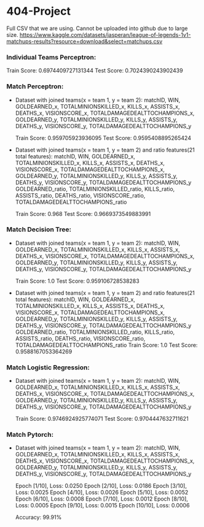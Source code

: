 # 404-Project

Full CSV that we are using. Cannot be uploaded into github due to large size. 
https://www.kaggle.com/datasets/jasperan/league-of-legends-1v1-matchups-results?resource=download&select=matchups.csv


### Individual Teams Perceptron:
  
  Train Score:  0.6974409727131344
  Test Score:  0.7024390243902439
  
### Match Perceptron:

- Dataset with joined teams(x = team 1, y = team 2):
matchID, WIN, GOLDEARNED_x, TOTALMINIONSKILLED_x, KILLS_x, ASSISTS_x, DEATHS_x, VISIONSCORE_x, TOTALDAMAGEDEALTTOCHAMPIONS_x, 
GOLDEARNED_y, TOTALMINIONSKILLED_y, KILLS_y, ASSISTS_y, DEATHS_y, VISIONSCORE_y, TOTALDAMAGEDEALTTOCHAMPIONS_y

  Train Score:  0.959705923936095
  Test Score:  0.9595408895265424
  
- Dataset with joined teams(x = team 1, y = team 2) and ratio features(21 total features):
matchID, WIN, GOLDEARNED_x, TOTALMINIONSKILLED_x, KILLS_x, ASSISTS_x, DEATHS_x, VISIONSCORE_x, TOTALDAMAGEDEALTTOCHAMPIONS_x, 
GOLDEARNED_y, TOTALMINIONSKILLED_y, KILLS_y, ASSISTS_y, DEATHS_y, VISIONSCORE_y, TOTALDAMAGEDEALTTOCHAMPIONS_y
GOLDEARNED_ratio, TOTALMINIONSKILLED_ratio, KILLS_ratio, ASSISTS_ratio, DEATHS_ratio, VISIONSCORE_ratio, TOTALDAMAGEDEALTTOCHAMPIONS_ratio
  
  Train Score:  0.968
  Test Score:  0.9669373549883991
  
### Match Decision Tree:

- Dataset with joined teams(x = team 1, y = team 2):
matchID, WIN, GOLDEARNED_x, TOTALMINIONSKILLED_x, KILLS_x, ASSISTS_x, DEATHS_x, VISIONSCORE_x, TOTALDAMAGEDEALTTOCHAMPIONS_x, 
GOLDEARNED_y, TOTALMINIONSKILLED_y, KILLS_y, ASSISTS_y, DEATHS_y, VISIONSCORE_y, TOTALDAMAGEDEALTTOCHAMPIONS_y

  Train Score:  1.0
  Test Score:  0.959106728538283
  
- Dataset with joined teams(x = team 1, y = team 2) and ratio features(21 total features):
matchID, WIN, GOLDEARNED_x, TOTALMINIONSKILLED_x, KILLS_x, ASSISTS_x, DEATHS_x, VISIONSCORE_x, TOTALDAMAGEDEALTTOCHAMPIONS_x, 
GOLDEARNED_y, TOTALMINIONSKILLED_y, KILLS_y, ASSISTS_y, DEATHS_y, VISIONSCORE_y, TOTALDAMAGEDEALTTOCHAMPIONS_y
GOLDEARNED_ratio, TOTALMINIONSKILLED_ratio, KILLS_ratio, ASSISTS_ratio, DEATHS_ratio, VISIONSCORE_ratio, TOTALDAMAGEDEALTTOCHAMPIONS_ratio
  Train Score:  1.0
  Test Score:  0.9588167053364269

### Match Logistic Regression:

- Dataset with joined teams(x = team 1, y = team 2):
matchID, WIN, GOLDEARNED_x, TOTALMINIONSKILLED_x, KILLS_x, ASSISTS_x, DEATHS_x, VISIONSCORE_x, TOTALDAMAGEDEALTTOCHAMPIONS_x, 
GOLDEARNED_y, TOTALMINIONSKILLED_y, KILLS_y, ASSISTS_y, DEATHS_y, VISIONSCORE_y, TOTALDAMAGEDEALTTOCHAMPIONS_y

  Train Score:  0.9746924925774071
  Test Score:  0.9704447632711621
  


### Match Pytorch:

- Dataset with joined teams(x = team 1, y = team 2):
matchID, WIN, GOLDEARNED_x, TOTALMINIONSKILLED_x, KILLS_x, ASSISTS_x, DEATHS_x, VISIONSCORE_x, TOTALDAMAGEDEALTTOCHAMPIONS_x, 
GOLDEARNED_y, TOTALMINIONSKILLED_y, KILLS_y, ASSISTS_y, DEATHS_y, VISIONSCORE_y, TOTALDAMAGEDEALTTOCHAMPIONS_y

    Epoch [1/10], Loss: 0.0250
    Epoch [2/10], Loss: 0.0186
    Epoch [3/10], Loss: 0.0025
    Epoch [4/10], Loss: 0.0026
    Epoch [5/10], Loss: 0.0052
    Epoch [6/10], Loss: 0.0008
    Epoch [7/10], Loss: 0.0012
    Epoch [8/10], Loss: 0.0005
    Epoch [9/10], Loss: 0.0015
    Epoch [10/10], Loss: 0.0006
    
    Accuracy: 99.91%
  

```python

```
